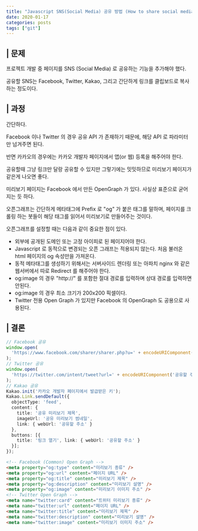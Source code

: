 ```yaml
---
title: "Javascript SNS(Social Media) 공유 방법 (How to share social media in javascript.)"
date: 2020-01-17
categories: posts
tags: ["git"]
---
```


## | 문제
프로젝트 개발 중 페이지를 SNS (Social Media) 로 공유하는 기능을 추가해야 했다.

공유할 SNS는 Facebook, Twitter, Kakao, 그리고 간단하게 링크를 클립보드로 복사하는 정도이다.

## | 과정
간단하다.

Facebook 이나 Twitter 의 경우 공유 API 가 존재하기 때문에, 해당 API 로 파라미터만 넘겨주면 된다.

반면 카카오의 경우에는 카카오 개발자 페이지에서 앱(or 웹) 등록을 해주어야 한다.

공유할때 그냥 링크만 달랑 공유할 수 있지만 그렇기에는 밋밋하므로 미리보기 페이지가 같은게 나오면 좋다.

미리보기 페이지는 Facebook 에서 만든 OpenGraph 가 있다. 사실상 표준으로 굳어지는 듯 하다.

오픈그래프는 간단하게 메타태그에 Prefix 로 "og" 가 붙은 태그를 말하며, 페이지를 크롤링 하는 봇들이 해당 태그를 읽어서 미리보기로 만들어주는 것이다.

오픈그래프를 설정할 때는 다음과 같이 중요한 점이 있다.

- 외부에 공개된 도메인 또는 고정 아이피로 된 페이지어야 한다.
- Javascript 로 동적으로 변경되는 오픈 그래프는 적용되지 않는다. 처음 불러온 html 페이지의 og 속성만을 가져온다.
- 동적 메타태그를 생성하기 위해서는 서버사이드 렌더링 또는 아파치 nginx 와 같은 웹서버에서 따로 Redirect 를 해주어야 한다.
- og:image 의 경우 "http://" 를 포함한 절대 경로를 입력하며 상대 경로를 입력하면 안된다.
- og:image 의 경우 최소 크기가 200x200 픽셀이다.
- Twitter 전용 Open Graph 가 있지만 Facebook 의 OpenGraph 도 공용으로 사용된다.

## | 결론
```typescript
// Facebook 공유
window.open(
  'https://www.facebook.com/sharer/sharer.php?u=' + encodeURIComponent('공유할 주소')
);
// Twitter 공유
window.open(
  'https://twitter.com/intent/tweet?url=' + encodeURIComponent('공유할 주소')
);
// Kakao 공유
Kakao.init('카카오 개발자 페이지에서 발급받은 키');
Kakao.Link.sendDefault({
  objectType: 'feed',
  content: { 
    title: '공유 미리보기 제목', 
    imageUrl: '공유 미리보기 썸네일', 
    link: { webUrl: '공유할 주소' } 
  },
  buttons: [{ 
    title: '링크 열기', link: { webUrl: '공유할 주소' } 
  }];
});
```

```html
<!-- Facebook (Common) Open Graph -->
<meta property="og:type" content="미리보기 종류" />
<meta property="og:url" content="페이지 URL" />
<meta property="og:title" content="미리보기 제목" />
<meta property="og:description" content="미리보기 설명" />
<meta property="og:image" content="미리보기 이미지 주소" />
<!-- Twitter Open Graph -->
<meta name="twitter:card" content="트위터 미리보기 종류" />
<meta name="twitter:url" content="페이지 URL" />
<meta name="twitter:title" content="미리보기 제목" />
<meta name="twitter:description" content="미리보기 설명" />
<meta name="twitter:image" content="미리보기 이미지 주소" />
```